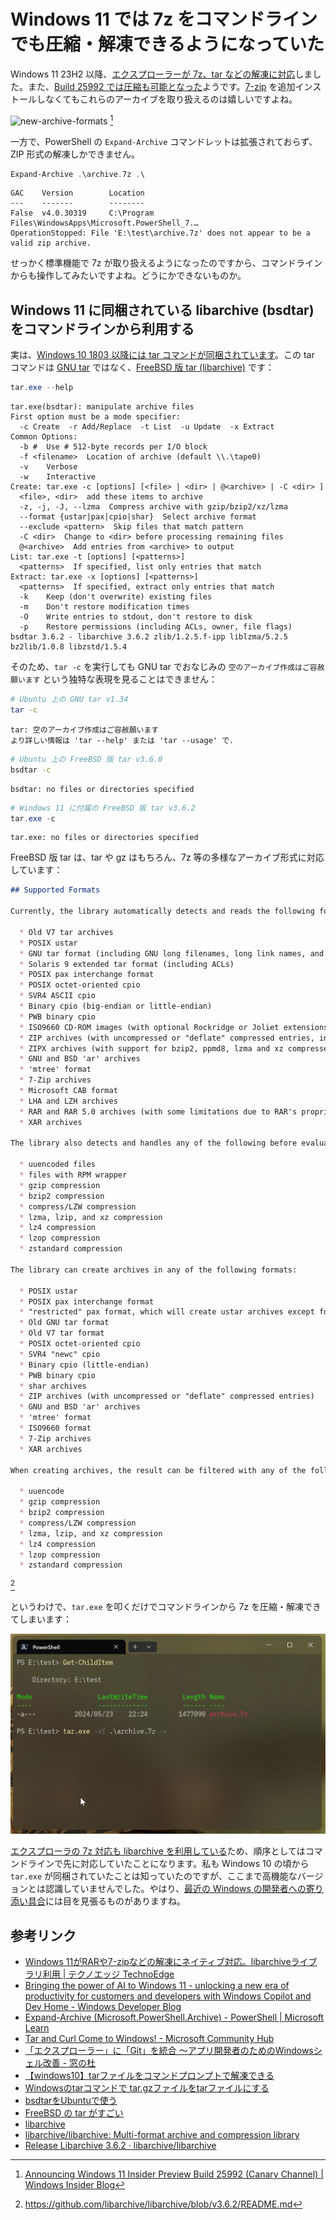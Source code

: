 # Windows 11 では 7z をコマンドラインでも圧縮・解凍できるようになっていた

Windows 11 23H2 以降、[エクスプローラーが 7z、tar などの解凍に対応](https://blogs.windows.com/windowsdeveloper/2023/05/23/bringing-the-power-of-ai-to-windows-11-unlocking-a-new-era-of-productivity-for-customers-and-developers-with-windows-copilot-and-dev-home/)しました。また、[Build 25992 では圧縮も可能となった](https://blogs.windows.com/windows-insider/2023/11/08/announcing-windows-11-insider-preview-build-25992-canary-channel/)ようです。[7-zip](https://7-zip.opensource.jp/) を追加インストールしなくてもこれらのアーカイブを取り扱えるのは嬉しいですよね。

![new-archive-formats](https://blogs.windows.com/wp-content/uploads/prod/sites/44/2023/11/new-archive-formats.png) [^1]

[^1]: [Announcing Windows 11 Insider Preview Build 25992 (Canary Channel) | Windows Insider Blog](https://blogs.windows.com/windows-insider/2023/11/08/announcing-windows-11-insider-preview-build-25992-canary-channel/)

一方で、PowerShell の `Expand-Archive` コマンドレットは拡張されておらず、ZIP 形式の解凍しかできません。

```powershell
Expand-Archive .\archive.7z .\
```

```log
GAC    Version        Location
---    -------        --------
False  v4.0.30319     C:\Program Files\WindowsApps\Microsoft.PowerShell_7.…
OperationStopped: File 'E:\test\archive.7z' does not appear to be a valid zip archive.
```

せっかく標準機能で 7z が取り扱えるようになったのですから、コマンドラインからも操作してみたいですよね。どうにかできないものか。

## Windows 11 に同梱されている libarchive (bsdtar) をコマンドラインから利用する

実は、[Windows 10 1803 以降には tar コマンドが同梱されています](https://techcommunity.microsoft.com/t5/containers/tar-and-curl-come-to-windows/ba-p/382409)。この tar コマンドは [GNU tar](https://www.gnu.org/software/tar/) ではなく、[FreeBSD 版 tar (libarchive)](https://www.libarchive.org/) です：

```powershell
tar.exe --help
```

```log
tar.exe(bsdtar): manipulate archive files
First option must be a mode specifier:
  -c Create  -r Add/Replace  -t List  -u Update  -x Extract
Common Options:
  -b #  Use # 512-byte records per I/O block
  -f <filename>  Location of archive (default \\.\tape0)
  -v    Verbose
  -w    Interactive
Create: tar.exe -c [options] [<file> | <dir> | @<archive> | -C <dir> ]
  <file>, <dir>  add these items to archive
  -z, -j, -J, --lzma  Compress archive with gzip/bzip2/xz/lzma
  --format {ustar|pax|cpio|shar}  Select archive format
  --exclude <pattern>  Skip files that match pattern
  -C <dir>  Change to <dir> before processing remaining files
  @<archive>  Add entries from <archive> to output
List: tar.exe -t [options] [<patterns>]
  <patterns>  If specified, list only entries that match
Extract: tar.exe -x [options] [<patterns>]
  <patterns>  If specified, extract only entries that match
  -k    Keep (don't overwrite) existing files
  -m    Don't restore modification times
  -O    Write entries to stdout, don't restore to disk
  -p    Restore permissions (including ACLs, owner, file flags)
bsdtar 3.6.2 - libarchive 3.6.2 zlib/1.2.5.f-ipp liblzma/5.2.5 bz2lib/1.0.8 libzstd/1.5.4
```

そのため、`tar -c` を実行しても GNU tar でおなじみの `空のアーカイブ作成はご容赦願います` という独特な表現を見ることはできません：

```bash
# Ubuntu 上の GNU tar v1.34
tar -c
```

```log
tar: 空のアーカイブ作成はご容赦願います
より詳しい情報は 'tar --help' または 'tar --usage' で.
```

```bash
# Ubuntu 上の FreeBSD 版 tar v3.6.0
bsdtar -c
```

```log
bsdtar: no files or directories specified
```

```powershell
# Windows 11 に付属の FreeBSD 版 tar v3.6.2
tar.exe -c
```

```log
tar.exe: no files or directories specified
```

FreeBSD 版 tar は、tar や gz はもちろん、7z 等の多様なアーカイブ形式に対応しています：

```markdown
## Supported Formats

Currently, the library automatically detects and reads the following formats:

  * Old V7 tar archives
  * POSIX ustar
  * GNU tar format (including GNU long filenames, long link names, and sparse files)
  * Solaris 9 extended tar format (including ACLs)
  * POSIX pax interchange format
  * POSIX octet-oriented cpio
  * SVR4 ASCII cpio
  * Binary cpio (big-endian or little-endian)
  * PWB binary cpio
  * ISO9660 CD-ROM images (with optional Rockridge or Joliet extensions)
  * ZIP archives (with uncompressed or "deflate" compressed entries, including support for encrypted Zip archives)
  * ZIPX archives (with support for bzip2, ppmd8, lzma and xz compressed entries)
  * GNU and BSD 'ar' archives
  * 'mtree' format
  * 7-Zip archives
  * Microsoft CAB format
  * LHA and LZH archives
  * RAR and RAR 5.0 archives (with some limitations due to RAR's proprietary status)
  * XAR archives

The library also detects and handles any of the following before evaluating the archive:

  * uuencoded files
  * files with RPM wrapper
  * gzip compression
  * bzip2 compression
  * compress/LZW compression
  * lzma, lzip, and xz compression
  * lz4 compression
  * lzop compression
  * zstandard compression

The library can create archives in any of the following formats:

  * POSIX ustar
  * POSIX pax interchange format
  * "restricted" pax format, which will create ustar archives except for entries that require pax extensions (for long filenames, ACLs, etc).
  * Old GNU tar format
  * Old V7 tar format
  * POSIX octet-oriented cpio
  * SVR4 "newc" cpio
  * Binary cpio (little-endian)
  * PWB binary cpio
  * shar archives
  * ZIP archives (with uncompressed or "deflate" compressed entries)
  * GNU and BSD 'ar' archives
  * 'mtree' format
  * ISO9660 format
  * 7-Zip archives
  * XAR archives

When creating archives, the result can be filtered with any of the following:

  * uuencode
  * gzip compression
  * bzip2 compression
  * compress/LZW compression
  * lzma, lzip, and xz compression
  * lz4 compression
  * lzop compression
  * zstandard compression
```

[^2]

[^2]: <https://github.com/libarchive/libarchive/blob/v3.6.2/README.md>

というわけで、`tar.exe` を叩くだけでコマンドラインから 7z を圧縮・解凍できてしまいます：

![libarchive](./img/libarchive.gif)

[エクスプローラの 7z 対応も libarchive を利用している](https://blogs.windows.com/windowsdeveloper/2023/05/23/bringing-the-power-of-ai-to-windows-11-unlocking-a-new-era-of-productivity-for-customers-and-developers-with-windows-copilot-and-dev-home/)ため、順序としてはコマンドラインで先に対応していたことになります。私も Windows 10 の頃から `tar.exe` が同梱されていたことは知っていたのですが、ここまで高機能なバージョンとは認識していませんでした。やはり、[最近の Windows の開発者への寄り添い具合](https://forest.watch.impress.co.jp/docs/news/1593848.html)には目を見張るものがありますね。

## 参考リンク

* [Windows 11がRARや7-zipなどの解凍にネイティブ対応。libarchiveライブラリ利用 | テクノエッジ TechnoEdge](https://www.techno-edge.net/article/2023/05/25/1337.html)
* [Bringing the power of AI to Windows 11 - unlocking a new era of productivity for customers and developers with Windows Copilot and Dev Home - Windows Developer Blog](https://blogs.windows.com/windowsdeveloper/2023/05/23/bringing-the-power-of-ai-to-windows-11-unlocking-a-new-era-of-productivity-for-customers-and-developers-with-windows-copilot-and-dev-home/)
* [Expand-Archive (Microsoft.PowerShell.Archive) - PowerShell | Microsoft Learn](https://learn.microsoft.com/ja-jp/powershell/module/microsoft.powershell.archive/expand-archive?view=powershell-7.4)
* [Tar and Curl Come to Windows! - Microsoft Community Hub](https://techcommunity.microsoft.com/t5/containers/tar-and-curl-come-to-windows/ba-p/382409)
* [「エクスプローラー」に「Git」を統合 ～アプリ開発者のためのWindowsシェル改善 - 窓の杜](https://forest.watch.impress.co.jp/docs/news/1593848.html)
* [【windows10】tarファイルをコマンドプロンプトで解凍できる](https://qiita.com/rodeeeen/items/ebf2d328b88d1fc7381a)
* [Windowsのtarコマンドで tar.gzファイルをtarファイルにする](https://qiita.com/n_sato/items/5bee756165dbcc1a84c5)
* [bsdtarをUbuntuで使う](https://zenn.dev/yoichi/articles/freebsd-tar-on-ubuntu-linux)
* [FreeBSD の tar がすごい](https://qiita.com/s_mitu/items/b61b227d55e1d8bf9fc5)
* [libarchive](https://libarchive.org/)
* [libarchive/libarchive: Multi-format archive and compression library](https://github.com/libarchive/libarchive)
* [Release Libarchive 3.6.2 · libarchive/libarchive](https://github.com/libarchive/libarchive/releases/tag/v3.6.2)

